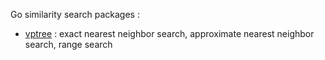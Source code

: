 Go similarity search packages :

- [vptree](http://godoc.org/github.com/notnot/search/vptree) : exact nearest neighbor search, approximate nearest neighbor search, range search

